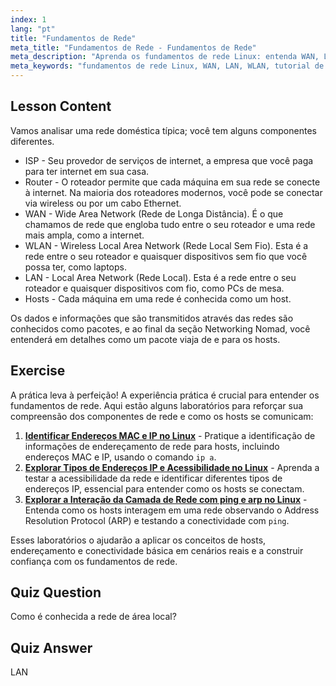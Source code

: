 ```yaml
---
index: 1
lang: "pt"
title: "Fundamentos de Rede"
meta_title: "Fundamentos de Rede - Fundamentos de Rede"
meta_description: "Aprenda os fundamentos de rede Linux: entenda WAN, LAN, WLAN, roteadores e hosts. Comece sua jornada de rede com este guia para iniciantes!"
meta_keywords: "fundamentos de rede Linux, WAN, LAN, WLAN, tutorial de rede, Linux para iniciantes, guia de rede, conceitos de Linux"
---
```


## Lesson Content

Vamos analisar uma rede doméstica típica; você tem alguns componentes diferentes.

- ISP - Seu provedor de serviços de internet, a empresa que você paga para ter internet em sua casa.
- Router - O roteador permite que cada máquina em sua rede se conecte à internet. Na maioria dos roteadores modernos, você pode se conectar via wireless ou por um cabo Ethernet.
- WAN - Wide Area Network (Rede de Longa Distância). É o que chamamos de rede que engloba tudo entre o seu roteador e uma rede mais ampla, como a internet.
- WLAN - Wireless Local Area Network (Rede Local Sem Fio). Esta é a rede entre o seu roteador e quaisquer dispositivos sem fio que você possa ter, como laptops.
- LAN - Local Area Network (Rede Local). Esta é a rede entre o seu roteador e quaisquer dispositivos com fio, como PCs de mesa.
- Hosts - Cada máquina em uma rede é conhecida como um host.

Os dados e informações que são transmitidos através das redes são conhecidos como pacotes, e ao final da seção Networking Nomad, você entenderá em detalhes como um pacote viaja de e para os hosts.

## Exercise

A prática leva à perfeição! A experiência prática é crucial para entender os fundamentos de rede. Aqui estão alguns laboratórios para reforçar sua compreensão dos componentes de rede e como os hosts se comunicam:

1. **[Identificar Endereços MAC e IP no Linux](https://labex.io/pt/labs/linux-identify-mac-and-ip-addresses-in-linux-592731)** - Pratique a identificação de informações de endereçamento de rede para hosts, incluindo endereços MAC e IP, usando o comando `ip a`.
2. **[Explorar Tipos de Endereços IP e Acessibilidade no Linux](https://labex.io/pt/labs/linux-explore-ip-address-types-and-reachability-in-linux-592780)** - Aprenda a testar a acessibilidade da rede e identificar diferentes tipos de endereços IP, essencial para entender como os hosts se conectam.
3. **[Explorar a Interação da Camada de Rede com ping e arp no Linux](https://labex.io/pt/labs/linux-explore-network-layer-interaction-with-ping-and-arp-in-linux-592746)** - Entenda como os hosts interagem em uma rede observando o Address Resolution Protocol (ARP) e testando a conectividade com `ping`.

Esses laboratórios o ajudarão a aplicar os conceitos de hosts, endereçamento e conectividade básica em cenários reais e a construir confiança com os fundamentos de rede.

## Quiz Question

Como é conhecida a rede de área local?

## Quiz Answer

LAN
